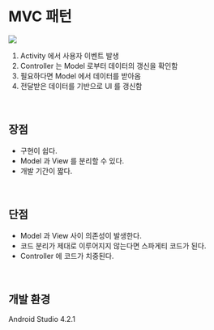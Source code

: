 # MVC 패턴
<img src="https://user-images.githubusercontent.com/55652161/122243165-de359280-cefe-11eb-90cf-0a21b1b4819f.png">

1. Activity 에서 사용자 이벤트 발생
2. Controller 는 Model 로부터 데이터의 갱신을 확인함
3. 필요하다면 Model 에서 데이터를 받아옴
4. 전달받은 데이터를 기반으로 UI 를 갱신함

<br/>

## 장점
- 구현이 쉽다.
- Model 과 View 를 분리할 수 있다.
- 개발 기간이 짧다.

<br/>

## 단점
- Model 과 View 사이 의존성이 발생한다.
- 코드 분리가 제대로 이루어지지 않는다면 스파게티 코드가 된다.
- Controller 에 코드가 치중된다.

<br/>

## 개발 환경

Android Studio 4.2.1


